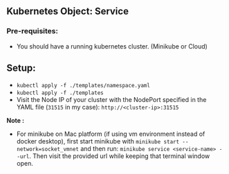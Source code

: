 ## Kubernetes Object: Service

### Pre-requisites:

- You should have a running kubernetes cluster. (Minikube or Cloud)

## Setup:

- `kubectl apply -f ./templates/namespace.yaml`
- `kubectl apply -f ./templates`
- Visit the Node IP of your cluster with the NodePort specified in the YAML file (`31515` in my case): `http://<cluster-ip>:31515`

**Note :**

- For minikube on Mac platform (if using vm environment instead of docker desktop), first start minikube with `minikube start --network=socket_vmnet` and then run: `minikube service <service-name> --url`. Then visit the provided url while keeping that terminal window open.
